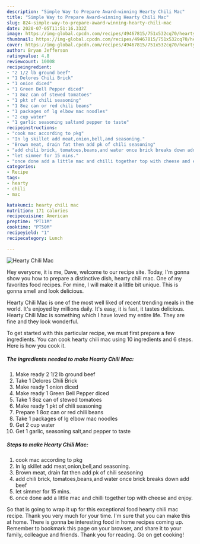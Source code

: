 ```yaml
---
description: "Simple Way to Prepare Award-winning Hearty Chili Mac"
title: "Simple Way to Prepare Award-winning Hearty Chili Mac"
slug: 824-simple-way-to-prepare-award-winning-hearty-chili-mac
date: 2020-07-05T11:51:16.332Z
image: https://img-global.cpcdn.com/recipes/49467815/751x532cq70/hearty-chili-mac-recipe-main-photo.jpg
thumbnail: https://img-global.cpcdn.com/recipes/49467815/751x532cq70/hearty-chili-mac-recipe-main-photo.jpg
cover: https://img-global.cpcdn.com/recipes/49467815/751x532cq70/hearty-chili-mac-recipe-main-photo.jpg
author: Bryan Jefferson
ratingvalue: 4.8
reviewcount: 10008
recipeingredient:
- "2 1/2 lb ground beef"
- "1 Delores Chili Brick"
- "1 onion diced"
- "1 Green Bell Pepper diced"
- "1 8oz can of stewed tomatoes"
- "1 pkt of chili seasoning"
- "1 8oz can or red chili beans"
- "1 packages of lg elbow mac noodles"
- "2 cup water"
- "1 garlic seasoning saltand pepper to taste"
recipeinstructions:
- "cook mac according to pkg"
- "In lg skillet add meat,onion,bell,and seasoning."
- "Brown meat, drain fat then add pk of chili seasoning"
- "add chili brick, tomatoes,beans,and water once brick breaks down add beef"
- "let simmer for 15 mins."
- "once done add a little mac and chilli together top with cheese and enjoy."
categories:
- Recipe
tags:
- hearty
- chili
- mac

katakunci: hearty chili mac 
nutrition: 171 calories
recipecuisine: American
preptime: "PT11M"
cooktime: "PT50M"
recipeyield: "1"
recipecategory: Lunch

---
```



![Hearty Chili Mac](https://img-global.cpcdn.com/recipes/49467815/751x532cq70/hearty-chili-mac-recipe-main-photo.jpg)

Hey everyone, it is me, Dave, welcome to our recipe site. Today, I'm gonna show you how to prepare a distinctive dish, hearty chili mac. One of my favorites food recipes. For mine, I will make it a little bit unique. This is gonna smell and look delicious.

Hearty Chili Mac is one of the most well liked of recent trending meals in the world. It's enjoyed by millions daily. It's easy, it is fast, it tastes delicious. Hearty Chili Mac is something which I have loved my entire life. They are fine and they look wonderful.




To get started with this particular recipe, we must first prepare a few ingredients. You can cook hearty chili mac using 10 ingredients and 6 steps. Here is how you cook it.

<!--inarticleads1-->

##### The ingredients needed to make Hearty Chili Mac:

1. Make ready 2 1/2 lb ground beef
1. Take 1 Delores Chili Brick
1. Make ready 1 onion diced
1. Make ready 1 Green Bell Pepper diced
1. Take 1 8oz can of stewed tomatoes
1. Make ready 1 pkt of chili seasoning
1. Prepare 1 8oz can or red chili beans
1. Take 1 packages of lg elbow mac noodles
1. Get 2 cup water
1. Get 1 garlic, seasoning salt,and pepper to taste




<!--inarticleads2-->

##### Steps to make Hearty Chili Mac:

1. cook mac according to pkg
1. In lg skillet add meat,onion,bell,and seasoning.
1. Brown meat, drain fat then add pk of chili seasoning
1. add chili brick, tomatoes,beans,and water once brick breaks down add beef
1. let simmer for 15 mins.
1. once done add a little mac and chilli together top with cheese and enjoy.




So that is going to wrap it up for this exceptional food hearty chili mac recipe. Thank you very much for your time. I'm sure that you can make this at home. There is gonna be interesting food in home recipes coming up. Remember to bookmark this page on your browser, and share it to your family, colleague and friends. Thank you for reading. Go on get cooking!
